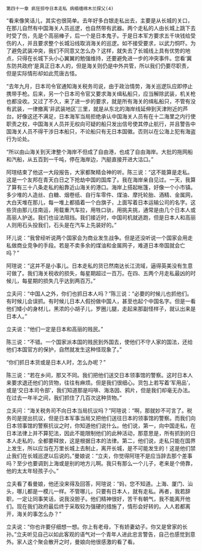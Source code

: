     第四十一章 疯狂掠夺日本走私 病榻缠绵木兰探父(4) 

   “看来像笑话儿，其实也很简单。去年好多白银走私出去，主要是从长城的关口，在那儿自然有中国海关人员巡逻，也自然带有武器。两个走私的人由长城上跳下去时受了伤，先是个高丽棒子，后一个是日本鬼子。于是日本军方要求五千块钱给受伤的人，并且要求整个长城沿线取消海关的巡逻。如不接受要求，以武力恫吓。为了避免武装冲突，我们不同意又怎么办？这样，就失去了长城线上具有优势的地点，只得在长城下头小心翼翼的勉强维持，还要避免进一步的冲突事件。您看‘冀东防共政府’是真正日本人的，但是海关则仍是中外共管，所以我们仍要尽职责，但是实际情形却如此荒唐古怪。

   “去年九月，日本司令官通知海关税务司说，由于政治情势，海关巡逻队应即停止携带手枪。后来，另一个日本司令官又要求海关缉私船只，应当解除武装，机关枪也都没收。又过了不久，来了进一步的要求，就是所有海关的缉私船只，不管有没有武装，一律撤离‘非武装地区’三里，就是从东北的海岸线延伸到天津附近的芦台。好像这还不满足，日本海军当局拒绝承认中国海关人员有在十二海里之内行使职责之权，中国海关人员并无权向可疑的船只发出信号使其停止航行，并且警告中国海关人员不得干涉日本船只，不论船只有无日本国徽。否则以在公海上犯有海盗行为论处。

   “所以由山海关到天津整个海岸不但成了自由港，也成了自由海岸。大批的拖网船和汽船，从五百到一千吨，停在海岸边，汽艇直接开进大沽口。”

   阿瑄结束了他这一大段报告，大家都聚精会神的听。陈三说：“这不能算是走私。这是一个友邦在青天白日之下抢劫中国的国库了。我在海岸亲自见过。一天，我算了算有三十八条走私的船靠近山海关的港口。海岸上搭起帐篷，好像一个小市镇。多少堆的人造丝、白糖、烟卷纸、自行车零件、煤油、摩托轮胎、酒精、金属网，大白天堆在那儿，每一堆上都插着一个白旗子，上面写着日本运输公司的名字。这些货由那儿往南运，用载重汽车拉，用牲口驮，用挑夫挑，通常是由几个日本人或高丽人护送。我们也设法阻挡。我们接近时，中国司机就逃跑，但是日本人和高丽人则用石头投我们，石头是在汽车上先装好的。”

   环儿说：“我曾经听说两个国家会为商业发生战争。但是还没听说一个国家会用走私做商业竞争的手段。若是不卖多余的煤油和金属网子，难道日本帝国就会亡吗？”

   阿瑄说：“这并不是小事儿。日本走私的货已然南达长江流域，逼得英美没有生意可做了。我们海关税收的损失，每星期超过一百万。在四、五两个月走私最凶的时候儿，每星期的损失几乎达到两百万。”

   立夫问：“中国人之外，你们也抓日本人吗？”陈三说：“必要的时候儿也抓他们。有时候儿会误抓。有时候儿日本人假扮做中国人，甚至也起个中国名字。但是一看他们矮小的身材儿，黑浓的小胡子儿，罗圈儿腿，走起来那副怪样子，就认出来是日本人。”

   立夫说：“他们一定是日本和高丽的贱民。”

   陈三说：“不错。一个国家派本国的贱民到外国去，使他们不守人家的国法，还给他们本国官方的保护，自然就发生这种怪现象了。”

   “你们抓日本货或是日本人时，怎么办呢？”

   陈三说：“若在乡间，那又不同。我们把他们送交日本领事馆的警察。这时日本人来要求退还他们的货物，往往有麻烦。但是我们很细心。货包上若写着‘军用品’，或是‘交日本司令部’，我们知道那是吗啡、海洛因、鸦片，但是我们却毫无办法。在过去一年半之间，我们抓住了几百次这种货物。”

   立夫问：“海关税务司不向日本当局抗议吗？”阿瑄说：“啊，那就妙不可言了。税务司是提出抗议，但是日本军事当局又把他们送往日本的领事馆的警察。而我们向日本领事馆的警察抗议之时，你知道他们说什么。他们说，第一，向中国走私，在日本法律上并不算犯法，因此不能限制他们的此种活动，那意思是，所有抓到的日本人走私的，全都要释放，这是根据日本的法律。第二，他们说，走私只能在国界上发生，所以应当在万里长城上去制止，离开长城，是不可能发生的！这是他们禁止我们在长城巡逻以后说的。”曼娘说：“立夫，你觉得阿瑄不是应当辞去那个差事吗？至少也要调到上海或是别的地方儿啊。我只有那么一个儿子，老来是个倚靠，他的太太年轻孩子小。”

   立夫看了看曼娘，他还没来得及回答，阿瑄说：“妈，您不知道。上海、厦门、汕头，哪儿都是一模儿一样。不管哪儿，只要有日本人，就有走私。再者，我若辞职，一定让同事笑话，说我没胆子。他们精神很好，苦干有朝气，我不能离开他们。现在我们政府最后终于采取较为强硬的措施了，情形会好转的。人人若都离开，海关的事怎么办？”

   立夫说：“你也许要仔细想一想。你上有老母，下有娇妻幼子。你又是曾家的长孙。”立夫听见自己以如此客观的语气对一个青年人进此忠言警告，自己也感觉到意外。家人这个聚会散开之时，曼娘向他很感激的看了看。

